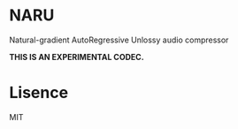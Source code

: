 # NARU

Natural-gradient AutoRegressive Unlossy audio compressor

**THIS IS AN EXPERIMENTAL CODEC.**

# Lisence

MIT
